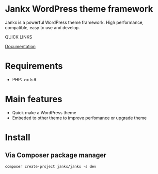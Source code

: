 Jankx WordPress theme framework
=

Jankx is a powerful WordPress theme framework. High performance, compatible, easy to use and develop.

QUICK LINKS

[Documentation](https://jankx.github.io)

# Requirements
- PHP: >= 5.6

# Main features

- Quick make a WordPress theme
- Embeded to other theme to improve perfomance or upgrade theme

# Install

## Via Composer package manager
```
composer create-project jankx/jankx -s dev
```



